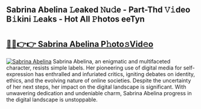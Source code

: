 ## Sabrina Abelina 𝙻eaked 𝙽u𝚍e - Part-Thd 𝚅𝚒deo B𝚒kini 𝙻eaks - Hot All 𝙿hotos eeTyn

# <h2><a href="http://ld0bvwc.urlbe.top/?page=Sabrina+Abelina">🔗🔗👉👉 Sabrina Abelina P𝚑oto𝚜Vid𝚎o</a></h2>

[![Sabrina Abelina](https://i.imgur.com/eBuTRDB.gif)](http://ld0bvwc.urlbe.top/?page=Sabrina+Abelina)
Sabrina Abelina, an enigmatic and multifaceted character, resists simple labels. Her pioneering use of digital media for self-expression has enthralled and infuriated critics, igniting debates on identity, ethics, and the evolving nature of online societies. Despite the uncertainty of her next steps, her impact on the digital landscape is significant. With unwavering dedication and undeniable charm, Sabrina Abelina progress in the digital landscape is unstoppable.
